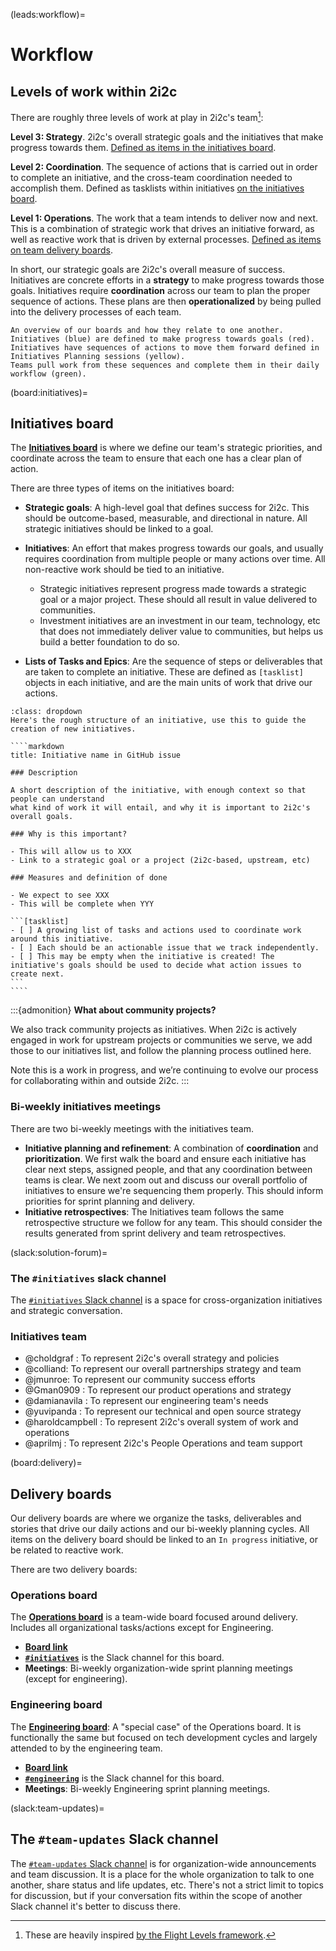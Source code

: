(leads:workflow)=
# Workflow

## Levels of work within 2i2c

There are roughly three levels of work at play in 2i2c's team[^flight-levels]:

[^flight-levels]: These are heavily inspired [by the Flight Levels framework](https://www.flightlevels.io/).

**Level 3: Strategy**. 2i2c's overall strategic goals and the initiatives that make progress towards them. [Defined as items in the initiatives board](#board:initiatives).

**Level 2: Coordination**. The sequence of actions that is carried out in order to complete an initiative, and the cross-team coordination needed to accomplish them. Defined as tasklists within initiatives [on the initiatives board](#board:initiatives).

**Level 1: Operations**. The work that a team intends to deliver now and next. This is a combination of strategic work that drives an initiative forward, as well as reactive work that is driven by external processes. [Defined as items on team delivery boards](#board:delivery).

In short, our strategic goals are 2i2c's overall measure of success. Initiatives are concrete efforts in a **strategy** to make progress towards those goals. Initiatives require **coordination** across our team to plan the proper sequence of actions. These plans are then **operationalized** by being pulled into the delivery processes of each team.

```{figure} images/boards.excalidraw.svg
An overview of our boards and how they relate to one another.
Initiatives (blue) are defined to make progress towards goals (red).
Initiatives have sequences of actions to move them forward defined in Initiatives Planning sessions (yellow).
Teams pull work from these sequences and complete them in their daily workflow (green).
```

(board:initiatives)=
## Initiatives board

The [**Initiatives board**](https://github.com/orgs/2i2c-org/projects/46) is where we define our team's strategic priorities, and coordinate across the team to ensure that each one has a clear plan of action.

There are three types of items on the initiatives board:

- **Strategic goals**: A high-level goal that defines success for 2i2c. This should be outcome-based, measurable, and directional in nature. All strategic initiatives should be linked to a goal.
- **Initiatives**: An effort that makes progress towards our goals, and usually requires coordination from multiple people or many actions over time. All non-reactive work should be tied to an initiative.

  - Strategic initiatives represent progress made towards a strategic goal or a major project. These should all result in value delivered to communities.
  - Investment initiatives are an investment in our team, technology, etc that does not immediately deliver value to communities, but helps us build a better foundation to do so.
- **Lists of Tasks and Epics**: Are the sequence of steps or deliverables that are taken to complete an initiative. These are defined as `[tasklist]` objects in each initiative, and are the main units of work that drive our actions.

`````{admonition} Example structure of an initiative
:class: dropdown
Here's the rough structure of an initiative, use this to guide the creation of new initiatives.

````markdown
title: Initiative name in GitHub issue

### Description

A short description of the initiative, with enough context so that people can understand
what kind of work it will entail, and why it is important to 2i2c's overall goals.

### Why is this important?

- This will allow us to XXX
- Link to a strategic goal or a project (2i2c-based, upstream, etc)

### Measures and definition of done

- We expect to see XXX
- This will be complete when YYY

```[tasklist]
- [ ] A growing list of tasks and actions used to coordinate work around this initiative.
- [ ] Each should be an actionable issue that we track independently.
- [ ] This may be empty when the initiative is created! The initiative's goals should be used to decide what action issues to create next.
```
````
`````
:::{admonition} **What about community projects?**

We also track community projects as initiatives. When 2i2c is actively engaged in work for upstream projects or communities we serve, we add those to our initiatives list, and follow the planning process outlined here. 

Note this is a work in progress, and we’re continuing to evolve our process for collaborating within and outside 2i2c.  :::

### Bi-weekly initiatives meetings

There are two bi-weekly meetings with the initiatives team.

- **Initiative planning and refinement**: A combination of **coordination** and **prioritization**. We first walk the board and ensure each initiative has clear next steps, assigned people, and that any coordination between teams is clear. We next zoom out and discuss our overall portfolio of initiatives to ensure we're sequencing them properly. This should inform priorities for sprint planning and delivery.
- **Initiative retrospectives**: The Initiatives team follows the same retrospective structure we follow for any team. This should consider the results generated from sprint delivery and team retrospectives.

(slack:solution-forum)=
### The `#initiatives` slack channel

The [`#initiatives` Slack channel](https://2i2c.slack.com/archives/C06G5FAAT63) is a space for cross-organization initiatives and strategic conversation.

### Initiatives team

- @choldgraf : To represent 2i2c's overall strategy and policies
- @colliand: To represent our overall partnerships strategy and team
- @jmunroe: To represent our community success efforts
- @Gman0909 : To represent our product operations and strategy
- @damianavila : To represent our engineering team's needs
- @yuvipanda : To represent our technical and open source strategy
- @haroldcampbell : To represent 2i2c's overall system of work and operations
- @aprilmj : To represent 2i2c's People Operations and team support

(board:delivery)=
## Delivery boards

Our delivery boards are where we organize the tasks, deliverables and stories that drive our daily actions and our bi-weekly planning cycles.
All items on the delivery board should be linked to an `In progress` initiative, or be related to reactive work.

There are two delivery boards:

### Operations board

The [**Operations board**](https://github.com/orgs/2i2c-org/projects/47) is a team-wide board focused around delivery. Includes all organizational tasks/actions except for Engineering.

- [**Board link**](https://github.com/orgs/2i2c-org/projects/47)
- [**`#initiatives`**](https://2i2c.slack.com/archives/C06G5FAAT63) is the Slack channel for this board.
- **Meetings**: Bi-weekly organization-wide sprint planning meetings (except for engineering).

### Engineering board

The [**Engineering board**](https://github.com/orgs/2i2c-org/projects/49): A "special case" of the Operations board. It is functionally the same but focused on tech development cycles and largely attended to by the engineering team.

- [**Board link**](https://github.com/orgs/2i2c-org/projects/47)
- [**`#engineering`**](https://2i2c.slack.com/archives/C055A1J1DRP) is the Slack channel for this board.
- **Meetings**: Bi-weekly Engineering sprint planning meetings.

(slack:team-updates)=
## The `#team-updates` Slack channel

The [`#team-updates` Slack channel](https://2i2c.slack.com/archives/C01GLCC1VCN) is for organization-wide announcements and team discussion.
It is a place for the whole organization to talk to one another, share status and life updates, etc.
There's not a strict limit to topics for discussion, but if your conversation fits within the scope of another Slack channel it's better to discuss there.
